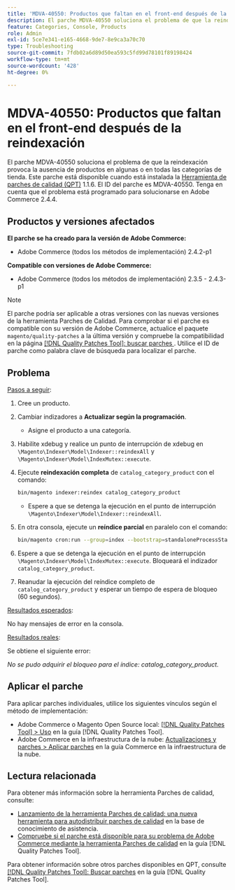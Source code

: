 ```yaml
---
title: 'MDVA-40550: Productos que faltan en el front-end después de la reindexación'
description: El parche MDVA-40550 soluciona el problema de que la reindexación provoca la ausencia de productos en algunas o en todas las categorías de tienda. Este parche está disponible cuando está instalada la [Quality Patches Tool (QPT)](https://experienceleague.adobe.com/en/docs/commerce-operations/tools/quality-patches-tool/quality-patches-tool-to-self-serve-quality-patches) 1.1.6. El ID del parche es MDVA-40550. Tenga en cuenta que el problema está programado para solucionarse en Adobe Commerce 2.4.4.
feature: Categories, Console, Products
role: Admin
exl-id: 5ce7e341-e165-4668-9de7-8e9ca3a70c70
type: Troubleshooting
source-git-commit: 7fdb02a6d89d50ea593c5fd99d78101f89198424
workflow-type: tm+mt
source-wordcount: '428'
ht-degree: 0%

---
```


# MDVA-40550: Productos que faltan en el front-end después de la reindexación

El parche MDVA-40550 soluciona el problema de que la reindexación provoca la ausencia de productos en algunas o en todas las categorías de tienda. Este parche está disponible cuando está instalada la [Herramienta de parches de calidad (QPT)](https://experienceleague.adobe.com/en/docs/commerce-operations/tools/quality-patches-tool/quality-patches-tool-to-self-serve-quality-patches) 1.1.6. El ID del parche es MDVA-40550. Tenga en cuenta que el problema está programado para solucionarse en Adobe Commerce 2.4.4.

## Productos y versiones afectados

**El parche se ha creado para la versión de Adobe Commerce:**

* Adobe Commerce (todos los métodos de implementación) 2.4.2-p1

**Compatible con versiones de Adobe Commerce:**

* Adobe Commerce (todos los métodos de implementación) 2.3.5 - 2.4.3-p1

>[!NOTE]
>
>El parche podría ser aplicable a otras versiones con las nuevas versiones de la herramienta Parches de Calidad. Para comprobar si el parche es compatible con su versión de Adobe Commerce, actualice el paquete `magento/quality-patches` a la última versión y compruebe la compatibilidad en la página [[!DNL Quality Patches Tool]: buscar parches ](https://experienceleague.adobe.com/en/docs/commerce-operations/tools/quality-patches-tool/quality-patches-tool-to-self-serve-quality-patches). Utilice el ID de parche como palabra clave de búsqueda para localizar el parche.

## Problema

<u>Pasos a seguir</u>:

1. Cree un producto.
1. Cambiar indizadores a **Actualizar según la programación**.
   * Asigne el producto a una categoría.
1. Habilite xdebug y realice un punto de interrupción de xdebug en `\Magento\Indexer\Model\Indexer::reindexAll` y `\Magento\Indexer\Model\IndexMutex::execute`.
1. Ejecute **reindexación completa** de `catalog_category_product` con el comando:

   ```bash
   bin/magento indexer:reindex catalog_category_product
   ```

   * Espere a que se detenga la ejecución en el punto de interrupción `\Magento\Indexer\Model\Indexer::reindexAll`.

1. En otra consola, ejecute un **reíndice parcial** en paralelo con el comando:

   ```bash
   bin/magento cron:run --group=index --bootstrap=standaloneProcessStarted=1
   ```

1. Espere a que se detenga la ejecución en el punto de interrupción `\Magento\Indexer\Model\IndexMutex::execute`. Bloqueará el indizador `catalog_category_product`.
1. Reanudar la ejecución del reíndice completo de `catalog_category_product` y esperar un tiempo de espera de bloqueo (60 segundos).

<u>Resultados esperados</u>:

No hay mensajes de error en la consola.

<u>Resultados reales</u>:

Se obtiene el siguiente error:

*No se pudo adquirir el bloqueo para el índice: catalog_category_product.*

## Aplicar el parche

Para aplicar parches individuales, utilice los siguientes vínculos según el método de implementación:

* Adobe Commerce o Magento Open Source local: [[!DNL Quality Patches Tool] > Uso](/help/tools/quality-patches-tool/usage.md) en la guía [!DNL Quality Patches Tool].
* Adobe Commerce en la infraestructura de la nube: [Actualizaciones y parches > Aplicar parches](https://experienceleague.adobe.com/docs/commerce-cloud-service/user-guide/develop/upgrade/apply-patches.html) en la guía Commerce en la infraestructura de la nube.

## Lectura relacionada

Para obtener más información sobre la herramienta Parches de calidad, consulte:

* [Lanzamiento de la herramienta Parches de calidad: una nueva herramienta para autodistribuir parches de calidad](https://experienceleague.adobe.com/en/docs/commerce-operations/tools/quality-patches-tool/quality-patches-tool-to-self-serve-quality-patches) en la base de conocimiento de asistencia.
* [Compruebe si el parche está disponible para su problema de Adobe Commerce mediante la herramienta Parches de calidad](/help/tools/quality-patches-tool/patches-available-in-qpt/check-patch-for-magento-issue-with-magento-quality-patches.md) en la guía [!DNL Quality Patches Tool].

Para obtener información sobre otros parches disponibles en QPT, consulte [[!DNL Quality Patches Tool]: Buscar parches](https://experienceleague.adobe.com/tools/commerce-quality-patches/index.html) en la guía [!DNL Quality Patches Tool].
